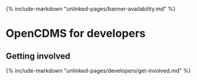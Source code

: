 {% include-markdown "unlinked-pages/banner-availability.md" %}

# OpenCDMS for developers

## Getting involved

{% include-markdown "unlinked-pages/developers/get-involved.md" %}


